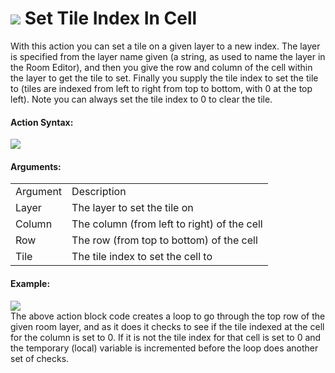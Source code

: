 #  ![](https://gms.magecorn.com/Manual/assets/Images/Scripting_Reference/Drag_And_Drop/Reference/Tiles/i_Tiles_Set_Tile_In_Cell.png) Set Tile Index In Cell

With this action you can set a tile on a given layer to a new index. The
layer is specified from the layer name given (a string, as used to name
the layer in the Room Editor), and then you give the row and column of
the cell within the layer to get the tile to set. Finally you supply the
tile index to set the tile to (tiles are indexed from left to right from
top to bottom, with 0 at the top left). Note you can always set the tile
index to 0 to clear the tile.

#### Action Syntax:

  
![](https://gms.magecorn.com/Manual/assets/Images/Scripting_Reference/Drag_And_Drop/Reference/Tiles/a_Tiles_Set_Tile_In_Cell.png)  

#### Arguments:

|          |                                             |
|----------|---------------------------------------------|
| Argument | Description                                 |
| Layer    | The layer to set the tile on                |
| Column   | The column (from left to right) of the cell |
| Row      | The row (from top to bottom) of the cell    |
| Tile     | The tile index to set the cell to           |

#### Example:

  
![](https://gms.magecorn.com/Manual/assets/Images/Scripting_Reference/Drag_And_Drop/Reference/Tiles/e_Tiles_Set_Tile_In_Cell.png)  
The above action block code creates a loop to go through the top row of
the given room layer, and as it does it checks to see if the tile
indexed at the cell for the column is set to 0. If it is not the tile
index for that cell is set to 0 and the temporary (local) variable is
incremented before the loop does another set of checks.
